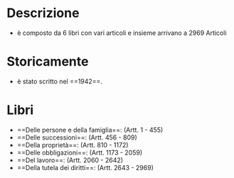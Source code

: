# Descrizione

- è composto da 6 libri con vari articoli e insieme arrivano a 2969 Articoli

# Storicamente

- è stato scritto nel ==1942==.
# Libri

- ==Delle persone e della famiglia==: (Artt. 1 - 455)
- ==Delle successioni==: (Artt. 456 - 809)
- ==Della proprietà==: (Artt. 810 - 1172)
- ==Delle obbligazioni==: (Artt. 1173 - 2059)
- ==Del lavoro==: (Artt. 2060 - 2642)
- ==Della tutela dei diritti==: (Artt. 2643 - 2969)
